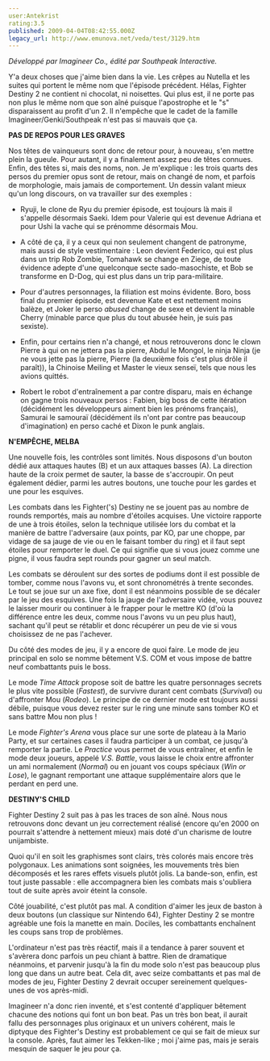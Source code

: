 ```yaml
---
user:Antekrist
rating:3.5
published: 2009-04-04T08:42:55.000Z
legacy_url: http://www.emunova.net/veda/test/3129.htm
---
```

_Développé par Imagineer Co., édité par Southpeak Interactive._  

  

Y'a deux choses que j'aime bien dans la vie. Les crêpes au Nutella et les suites qui portent le même nom que l'épisode précédent. Hélas, Fighter Destiny 2 ne contient ni chocolat, ni noisettes. Qui plus est, il ne porte pas non plus le même nom que son aîné puisque l'apostrophe et le "s" disparaissent au profit d'un 2\. Il n'empêche que le cadet de la famille Imagineer/Genki/Southpeak n'est pas si mauvais que ça.  

  

**PAS DE REPOS POUR LES GRAVES**  

Nos têtes de vainqueurs sont donc de retour pour, à nouveau, s'en mettre plein la gueule. Pour autant, il y a finalement assez peu de têtes connues. Enfin, des têtes si, mais des noms, non. Je m'explique : les trois quarts des persos du premier opus sont de retour, mais on changé de nom, et parfois de morphologie, mais jamais de comportement. Un dessin valant mieux qu'un long discours, on va travailler sur des exemples :  

  

- Ryuji, le clone de Ryu du premier épisode, est toujours là mais il s'appelle désormais Saeki. Idem pour Valerie qui est devenue Adriana et pour Ushi la vache qui se prénomme désormais Mou.  

- A côté de ça, il y a ceux qui non seulement changent de patronyme, mais aussi de style vestimentaire : Leon devient Federico, qui est plus dans un trip Rob Zombie, Tomahawk se change en Ziege, de toute évidence adepte d'une quelconque secte sado-masochiste, et Bob se transforme en D-Dog, qui est plus dans un trip para-militaire.  

- Pour d'autres personnages, la filiation est moins évidente. Boro, boss final du premier épisode, est devenue Kate et est nettement moins balèze, et Joker le perso _abused_ change de sexe et devient la minable Cherry (minable parce que plus du tout abusée hein, je suis pas sexiste).  

- Enfin, pour certains rien n'a changé, et nous retrouverons donc le clown Pierre à qui on ne jettera pas la pierre, Abdul le Mongol, le ninja Ninja (je ne vous jette pas la pierre, Pierre (la deuxième fois c'est plus drôle il paraît)), la Chinoise Meiling et Master le vieux senseï, tels que nous les avions quittés.  

- Robert le robot d'entraînement a par contre disparu, mais en échange on gagne trois nouveaux persos : Fabien, big boss de cette itération (décidément les développeurs aiment bien les prénoms français), Samurai le samouraï (décidément ils n'ont par contre pas beaucoup d'imagination) en perso caché et Dixon le punk anglais.  

  

**N'EMPÊCHE, MELBA**  

Une nouvelle fois, les contrôles sont limités. Nous disposons d'un bouton dédié aux attaques hautes (B) et un aux attaques basses (A). La direction haute de la croix permet de sauter, la basse de s'accroupir. On peut également dédier, parmi les autres boutons, une touche pour les gardes et une pour les esquives.  

Les combats dans les Fighter('s) Destiny ne se jouent pas au nombre de rounds remportés, mais au nombre d'étoiles acquises. Une victoire rapporte de une à trois étoiles, selon la technique utilisée lors du combat et la manière de battre l'adversaire (aux points, par KO, par une choppe, par vidage de sa jauge de vie ou en le faisant tomber du ring) et il faut sept étoiles pour remporter le duel. Ce qui signifie que si vous jouez comme une pigne, il vous faudra sept rounds pour gagner un seul match.  

Les combats se déroulent sur des sortes de podiums dont il est possible de tomber, comme nous l'avons vu, et sont chronométrés à trente secondes. Le tout se joue sur un axe fixe, dont il est néanmoins possible de se décaler par le jeu des esquives. Une fois la jauge de l'adversaire vidée, vous pouvez le laisser mourir ou continuer à le frapper pour le mettre KO (d'où la différence entre les deux, comme nous l'avons vu un peu plus haut), sachant qu'il peut se rétablir et donc récupérer un peu de vie si vous choisissez de ne pas l'achever.  

Du côté des modes de jeu, il y a encore de quoi faire. Le mode de jeu principal en solo se nomme bêtement V.S. COM et vous impose de battre neuf combattants puis le boss.   

Le mode _Time Attack_ propose soit de battre les quatre personnages secrets le plus vite possible (_Fastest_), de survivre durant cent combats (_Survival_) ou d'affronter Mou (_Rodeo_). Le principe de ce dernier mode est toujours aussi débile, puisque vous devez rester sur le ring une minute sans tomber KO et sans battre Mou non plus !  

Le mode _Fighter's Arena_ vous place sur une sorte de plateau à la Mario Party, et sur certaines cases il faudra participer à un combat, ce jusqu'à remporter la partie. Le _Practice_ vous permet de vous entraîner, et enfin le mode deux joueurs, appelé _V.S. Battle_, vous laisse le choix entre affronter un ami normalement (_Normal_) ou en jouant vos coups spéciaux (_Win or Lose_), le gagnant remportant une attaque supplémentaire alors que le perdant en perd une.  

  

**DESTINY'S CHILD**  

Fighter Destiny 2 suit pas à pas les traces de son aîné. Nous nous retrouvons donc devant un jeu correctement réalisé (encore qu'en 2000 on pourrait s'attendre à nettement mieux) mais doté d'un charisme de loutre unijambiste.  

Quoi qu'il en soit les graphismes sont clairs, très colorés mais encore très polygonaux. Les animations sont soignées, les mouvements très bien décomposés et les rares effets visuels plutôt jolis. La bande-son, enfin, est tout juste passable : elle accompagnera bien les combats mais s'oubliera tout de suite après avoir éteint la console.  

Côté jouabilité, c'est plutôt pas mal. A condition d'aimer les jeux de baston à deux boutons (un classique sur Nintendo 64), Fighter Destiny 2 se montre agréable une fois la manette en main. Dociles, les combattants enchaînent les coups sans trop de problèmes.  

L'ordinateur n'est pas très réactif, mais il a tendance à parer souvent et s'avèrera donc parfois un peu chiant à battre. Rien de dramatique néanmoins, et parvenir jusqu'à la fin du mode solo n'est pas beaucoup plus long que dans un autre beat. Cela dit, avec seize combattants et pas mal de modes de jeu, Fighter Destiny 2 devrait occuper sereinement quelques-unes de vos après-midi.  

Imagineer n'a donc rien inventé, et s'est contenté d'appliquer bêtement chacune des notions qui font un bon beat. Pas un très bon beat, il aurait fallu des personnages plus originaux et un univers cohérent, mais le diptyque des Fighter's Destiny est probablement ce qui se fait de mieux sur la console. Après, faut aimer les Tekken-like ; moi j'aime pas, mais je serais mesquin de saquer le jeu pour ça.